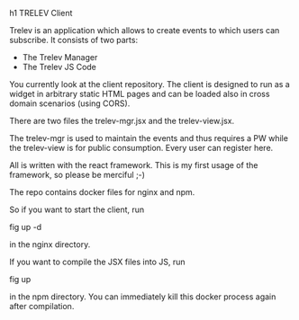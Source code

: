 h1 TRELEV Client

Trelev is an application which allows to create events to which users can subscribe.
It consists of two parts:

* The Trelev Manager
* The Trelev JS Code

You currently look at the client repository.
The client is designed to run as a widget in arbitrary static HTML pages and can
be loaded also in cross domain scenarios (using CORS).

There are two files the trelev-mgr.jsx and the trelev-view.jsx.

The trelev-mgr is used to maintain the events and thus requires a PW while the trelev-view is 
for public consumption. Every user can register here.

All is written with the react framework. This is my first usage of the framework, so please
be merciful ;-)

The repo contains docker files for nginx and npm.

So if you want to start the client, run

fig up -d

in the nginx directory.

If you want to compile the JSX files into JS, run

fig up

in the npm directory. You can immediately kill this docker process again after compilation.


